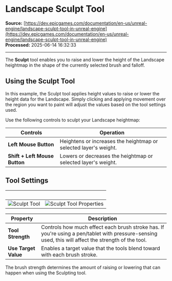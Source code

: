 # Landscape Sculpt Tool

**Source:** [https://dev.epicgames.com/documentation/en-us/unreal-engine/landscape-sculpt-tool-in-unreal-engine](https://dev.epicgames.com/documentation/en-us/unreal-engine/landscape-sculpt-tool-in-unreal-engine)  
**Processed:** 2025-06-14 16:32:33

---

The **Sculpt** tool enables you to raise and lower the height of the Landscape heightmap in the shape of the currently selected brush and falloff.

## Using the Sculpt Tool

In this example, the Sculpt tool applies height values to raise or lower the height data for the Landscape. Simply clicking and applying movement over the region you want to paint will adjust the values based on the tool settings used.

Use the following controls to sculpt your Landscape heightmap:

| **Controls** | **Operation** |
| --- | --- |
| **Left Mouse Button** | Heightens or increases the heightmap or selected layer's weight. |
| **Shift + Left Mouse Button** | Lowers or decreases the heightmap or selected layer's weight. |

## Tool Settings

|   |   |
| --- | --- |
| ![Sculpt Tool](https://d1iv7db44yhgxn.cloudfront.net/documentation/images/1811e183-72da-4f6d-af0d-4b61f4439a89/01-sculpt-tool.png) | ![Sculpt Tool Properties](https://d1iv7db44yhgxn.cloudfront.net/documentation/images/f1aafa6d-1f65-48ac-838f-61d032a54511/02-sculpt-tool-properties.png) |

| **Property** | **Description** |
| --- | --- |
| **Tool Strength** | Controls how much effect each brush stroke has. If you're using a pen/tablet with pressure-sensing used, this will affect the strength of the tool. |
| **Use Target Value** | Enables a target value that the tools blend toward with each brush stroke. |

The brush strength determines the amount of raising or lowering that can happen when using the Sculpting tool.